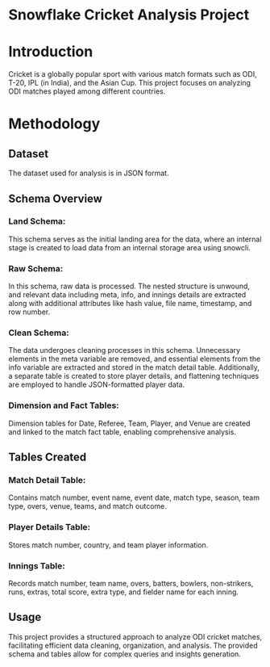# Snowflake Cricket Analysis Project

# Introduction

Cricket is a globally popular sport with various match formats such as ODI, T-20, IPL (in India), and the Asian Cup. This project focuses on analyzing ODI matches played among different countries.

# Methodology
## Dataset
The dataset used for analysis is in JSON format.
## Schema Overview

### Land Schema: 
This schema serves as the initial landing area for the data, where an internal stage is created to load data from an internal storage area using snowcli.
### Raw Schema: 
In this schema, raw data is processed. The nested structure is unwound, and relevant data including meta, info, and innings details are extracted along with additional attributes like hash value, file name, timestamp, and row number.
### Clean Schema: 
The data undergoes cleaning processes in this schema. Unnecessary elements in the meta variable are removed, and essential elements from the info variable are extracted and stored in the match detail table. Additionally, a separate table is created to store player details, and flattening techniques are employed to handle JSON-formatted player data.
### Dimension and Fact Tables: 
Dimension tables for Date, Referee, Team, Player, and Venue are created and linked to the match fact table, enabling comprehensive analysis.

## Tables Created
### Match Detail Table: 
Contains match number, event name, event date, match type, season, team type, overs, venue, teams, and match outcome.
### Player Details Table: 
Stores match number, country, and team player information.
### Innings Table: 
Records match number, team name, overs, batters, bowlers, non-strikers, runs, extras, total score, extra type, and fielder name for each inning.

## Usage
This project provides a structured approach to analyze ODI cricket matches, facilitating efficient data cleaning, organization, and analysis. The provided schema and tables allow for complex queries and insights generation.
